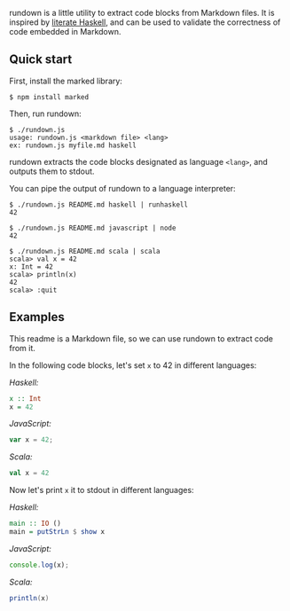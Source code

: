 rundown is a little utility to extract code blocks from Markdown files.
It is inspired by [literate Haskell][1], and can be used to validate the
correctness of code embedded in Markdown.

## Quick start

First, install the marked library:

```
$ npm install marked
```

Then, run rundown:

```
$ ./rundown.js 
usage: rundown.js <markdown file> <lang>
ex: rundown.js myfile.md haskell
```

rundown extracts the code blocks designated as language `<lang>`, and
outputs them to stdout.

You can pipe the output of rundown to a language interpreter:

```
$ ./rundown.js README.md haskell | runhaskell
42
```

```
$ ./rundown.js README.md javascript | node
42
```

```
$ ./rundown.js README.md scala | scala
scala> val x = 42
x: Int = 42
scala> println(x)
42
scala> :quit
```

## Examples

This readme is a Markdown file, so we can use rundown to extract code
from it.

In the following code blocks, let's set `x` to 42 in different
languages:

*Haskell:*

```haskell
x :: Int
x = 42
```

*JavaScript:*

```javascript
var x = 42;
```

*Scala:*

```scala
val x = 42
```

Now let's print `x` it to stdout in different languages:

*Haskell:*

```haskell
main :: IO ()
main = putStrLn $ show x
```

*JavaScript:*

```javascript
console.log(x);
```

*Scala:*

```scala
println(x)
```

[1]: https://wiki.haskell.org/Literate_programming
